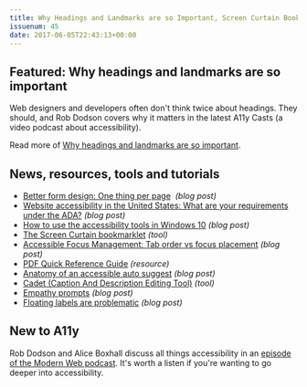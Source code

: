 ```yaml
---
title: Why Headings and Landmarks are so Important, Screen Curtain Bookmarklet, Cadet and More
issuenum: 45
date: 2017-06-05T22:43:13+00:00
---
```


## Featured: Why headings and landmarks are so important

Web designers and developers often don't think twice about headings. They should, and Rob Dodson covers why it matters in the latest A11y Casts (a video podcast about accessibility).

Read more of [Why headings and landmarks are so important](https://www.youtube.com/watch?v=vAAzdi1xuUY).

## News, resources, tools and tutorials

* [Better form design: One thing per page](https://www.smashingmagazine.com/2017/05/better-form-design-one-thing-per-page/)  _(blog post)_
* [Website accessibility in the United States: What are your requirements under the ADA?](http://www.karlgroves.com/2017/05/23/website-accessibility-in-the-united-states-what-are-your-requirements-under-the-ada/) _(blog post)_
* [How to use the accessibility tools in Windows 10](http://www.techradar.com/how-to/how-to-use-the-accessibility-tools-in-windows-10) _(blog post)_
* [The Screen Curtain bookmarklet](http://whatsock.com/training/matrices/screen_curtain.htm) _(tool)_
* [Accessible Focus Management: Tab order vs focus placement](http://interaccess.ie/accessible-focus-management-tab-order-vs-focus-placement/) _(blog post)_
* [PDF Quick Reference Guide](http://taggedpdf.com.au/wp-content/uploads/2015/02/TaggingCheckListDesignerCopywriter.pdf) _(resource)_
* [Anatomy of an accessible auto suggest](http://uxmastery.com/anatomy-of-an-accessible-auto-suggest/) _(blog post)_
* [Cadet (Caption And Description Editing Tool)](http://ncamftp.wgbh.org/cadet/) _(tool)_
* [Empathy prompts](https://empathyprompts.net/#nearsightedness-farsightedness) _(blog post)_
* [Floating labels are problematic](https://medium.com/simple-human/floating-labels-are-a-bad-idea-82edb64220f6) _(blog post)_

## New to A11y

Rob Dodson and Alice Boxhall discuss all things accessibility in an [episode of the Modern Web podcast](http://www.businessinsider.com/inmoji-chris-nagel-visually-impaired-programmer-interview-2017-4). It's worth a listen if you're wanting to go deeper into accessibility.